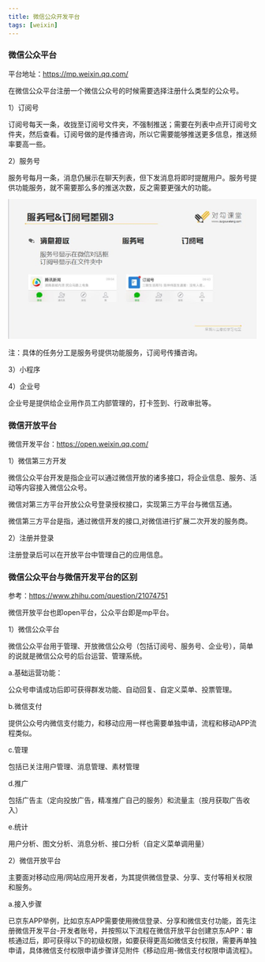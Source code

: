 ```yaml
---
title: 微信公众开发平台
tags: [weixin]
---
```


### 微信公众平台

平台地址：https://mp.weixin.qq.com/

在微信公众平台注册一个微信公众号的时候需要选择注册什么类型的公众号。

1）订阅号

订阅号每天一条，收拢至订阅号文件夹，不强制推送；需要在列表中点开订阅号文件夹，然后查看。订阅号做的是传播咨询，所以它需要能够推送更多信息，推送频率要高一些。

2）服务号

服务号每月一条，消息仍展示在聊天列表，但下发消息将即时提醒用户。服务号提供功能服务，就不需要那么多的推送次数，反之需要更强大的功能。

![](/images/weixin/develop/mp/service-subscribe.jpg)

注：具体的任务分工是服务号提供功能服务，订阅号传播咨询。

3）小程序

4）企业号

企业号是提供给企业用作员工内部管理的，打卡签到、行政审批等。

### 微信开放平台

微信开发平台：https://open.weixin.qq.com/

1）微信第三方开发

微信公众平台开发是指企业可以通过微信开放的诸多接口，将企业信息、服务、活动等内容接入微信公众号。

微信对第三方平台开放公众号登录授权接口，实现第三方平台与微信互通。

微信第三方平台是指，通过微信开发的接口,对微信进行扩展二次开发的服务商。

2）注册并登录

注册登录后可以在开放平台中管理自己的应用信息。

### 微信公众平台与微信开发平台的区别

参考：https://www.zhihu.com/question/21074751

微信开放平台也即open平台，公众平台即是mp平台。

1）微信公众平台

微信公众平台用于管理、开放微信公众号（包括订阅号、服务号、企业号），简单的说就是微信公众号的后台运营、管理系统。
 
a.基础运营功能：

公众号申请成功后即可获得群发功能、自动回复、自定义菜单、投票管理。

b.微信支付

提供公众号内微信支付能力，和移动应用一样也需要单独申请，流程和移动APP流程类似。

c.管理

包括已关注用户管理、消息管理、素材管理

d.推广

包括广告主（定向投放广告，精准推广自己的服务）和流量主（按月获取广告收入）

e.统计

用户分析、图文分析、消息分析、接口分析（自定义菜单调用量）

2）微信开放平台

主要面对移动应用/网站应用开发者，为其提供微信登录、分享、支付等相关权限和服务。

a.接入步骤

已京东APP举例，比如京东APP需要使用微信登录、分享和微信支付功能，首先注册微信开发平台-开发者账号，并按照以下流程在微信开放平台创建京东APP：审核通过后，即可获得以下的初级权限，如要获得更高如微信支付权限，需要再单独申请，具体微信支付权限申请步骤详见附件《移动应用-微信支付权限申请流程》。